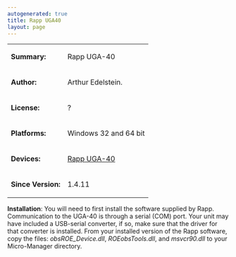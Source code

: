 ```yaml
---
autogenerated: true
title: Rapp UGA40
layout: page
---
```


<table>
<tr>
<td markdown="1">

**Summary:**

</td>
<td markdown="1">

Rapp UGA-40

</td>
</tr>
<tr>
<td markdown="1">

**Author:**

</td>
<td markdown="1">

Arthur Edelstein.

</td>
</tr>
<tr>
<td markdown="1">

**License:**

</td>
<td markdown="1">

?

</td>
</tr>
<tr>
<td markdown="1">

**Platforms:**

</td>
<td markdown="1">

Windows 32 and 64 bit

</td>
</tr>
<tr>
<td markdown="1">

**Devices:**

</td>
<td markdown="1">

[Rapp UGA-40](http://www.rapp-opto.com/index.php?show=products&id=84)

</td>
</tr>
<tr>
<td markdown="1">

**Since Version:**

</td>
<td markdown="1">

1.4.11

</td>
</tr>
</table>

**Installation**: You will need to first install the software supplied
by Rapp. Communication to the UGA-40 is through a serial (COM) port.
Your unit may have included a USB-serial converter, if so, make sure
that the driver for that converter is installed. From your installed
version of the Rapp software, copy the files: *obsROE\_Device.dll*,
*ROEobsTools.dll*, and *msvcr90.dll* to your Micro-Manager directory.
